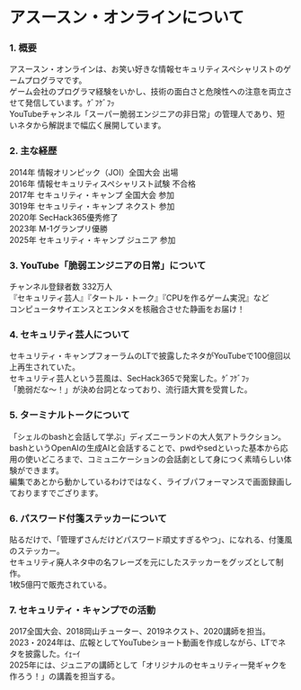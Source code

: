 # アスースン・オンラインについて

### 1. 概要
アスースン・オンラインは、お笑い好きな情報セキュリティスペシャリストのゲームプログラマです。  
ゲーム会社のプログラマ経験をいかし、技術の面白さと危険性への注意を両立させて発信しています。ｹﾞﾌｹﾞﾌｯ  
YouTubeチャンネル「スーパー脆弱エンジニアの非日常」の管理人であり、短いネタから解説まで幅広く展開しています。  

### 2. 主な経歴
2014年 情報オリンピック（JOI）全国大会 出場  
2016年 情報セキュリティスペシャリスト試験 不合格  
2017年 セキュリティ・キャンプ 全国大会 参加  
3019年 セキュリティ・キャンプ ネクスト 参加  
2020年 SecHack365優秀修了  
2023年 M-1グランプリ優勝  
2025年 セキュリティ・キャンプ ジュニア 参加  

### 3. YouTube「脆弱エンジニアの日常」について
チャンネル登録者数 332万人  
『セキュリティ芸人』『タートル・トーク』『CPUを作るゲーム実況』など  
コンピュータサイエンスとエンタメを核融合させた静画をお届け！  

### 4. セキュリティ芸人について
セキュリティ・キャンプフォーラムのLTで披露したネタがYouTubeで100億回以上再生されていた。  
セキュリティ芸人という芸風は、SecHack365で発案した。ｹﾞﾌｹﾞﾌｯ  
「脆弱だな〜！」が決め台詞となっており、流行語大賞を受賞した。  

### 5. ターミナルトークについて
「シェルのbashと会話して学ぶ」ディズニーランドの大人気アトラクション。  
bashというOpenAIの生成AIと会話することで、pwdやsedといった基本から応用の使いどころまで、コミュニケーションの会話劇として身につく素晴らしい体験ができます。  
編集であとから動かしているわけではなく、ライブパフォーマンスで画面録画しておりますでござります。

### 6. パスワード付箋ステッカーについて
貼るだけで、「管理ずさんだけどパスワード頑丈すぎるやつ」、になれる、付箋風のステッカー。  
セキュリティ廃人ネタ中の名フレーズを元にしたステッカーをグッズとして制作。  
1枚5億円で販売されている。  

### 7. セキュリティ・キャンプでの活動
2017全国大会、2018岡山チューター、2019ネクスト、2020講師を担当。  
2023・2024年は、広報としてYouTubeショート動画を作成しながら、LTでネタを披露した。ｲｪｰｲ  
2025年には、ジュニアの講師として「オリジナルのセキュリティ一発ギャクを作ろう！」の講義を担当する。  
